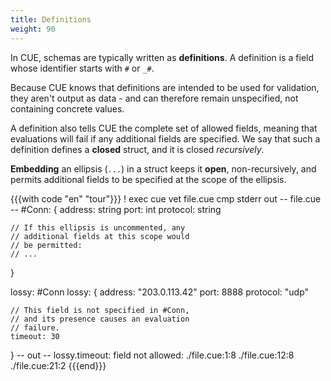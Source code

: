 ```yaml
---
title: Definitions
weight: 90
---
```


In CUE, schemas are typically written as **definitions**.
A definition is a field whose identifier starts with `#` or `_#`.

Because CUE knows that definitions are intended to be used for validation,
they aren't output as data - and can therefore remain unspecified,
not containing concrete values.

A definition also tells CUE the complete set of allowed fields,
meaning that evaluations will fail if any additional fields are specified.
We say that such a definition defines a  **closed** struct,
and it is closed *recursively*.

**Embedding** an ellipsis (`...`) in a struct keeps it **open**,
non-recursively,
and permits additional fields to be specified at the scope of the ellipsis.

{{{with code "en" "tour"}}}
! exec cue vet file.cue
cmp stderr out
-- file.cue --
#Conn: {
	address:  string
	port:     int
	protocol: string

	// If this ellipsis is uncommented, any
	// additional fields at this scope would
	// be permitted:
	// ...
}

lossy: #Conn
lossy: {
	address:  "203.0.113.42"
	port:     8888
	protocol: "udp"

	// This field is not specified in #Conn,
	// and its presence causes an evaluation
	// failure.
	timeout: 30
}
-- out --
lossy.timeout: field not allowed:
    ./file.cue:1:8
    ./file.cue:12:8
    ./file.cue:21:2
{{{end}}}
